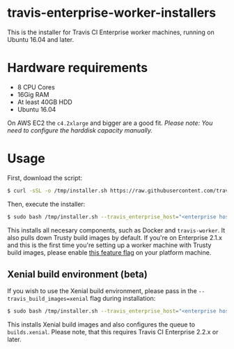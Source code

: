 # travis-enterprise-worker-installers

This is the installer for Travis CI Enterprise worker machines, running on Ubuntu 16.04 and later.

# Hardware requirements

- 8 CPU Cores
- 16Gig RAM
- At least 40GB HDD
- Ubuntu 16.04

On AWS EC2 the `c4.2xlarge` and bigger are a good fit. _Please note: You need to configure the harddisk capacity manually._

# Usage

First, download the script:

```bash
$ curl -sSL -o /tmp/installer.sh https://raw.githubusercontent.com/travis-ci/travis-enterprise-worker-installers/master/installer.sh
```

Then, execute the installer:

```bash
$ sudo bash /tmp/installer.sh --travis_enterprise_host="<enterprise host>" --travis_enterprise_security_token="<rabbitmq password>"
```

This installs all necesary components, such as Docker and `travis-worker`. It also pulls down Trusty build images by default. If you're on Enterprise 2.1.x and this is the first time you're setting up a worker machine with Trusty build images, please enable [this feature flag](https://docs.travis-ci.com/user/enterprise/trusty/#Enabling-the-Trusty-Beta-Feature-Flag) on your platform machine.


## Xenial build environment (beta)

If you wish to use the Xenial build environment, please pass in the `--travis_build_images=xenial` flag during installation:

```bash
$ sudo bash /tmp/installer.sh --travis_enterprise_host="<enterprise host>" --travis_enterprise_security_token="<rabbitmq password>" --travis_build_images=xenial
```

This installs Xenial build images and also configures the queue to `builds.xenial`. Please note, that this requires Travis CI Enterprise 2.2.x or later.
